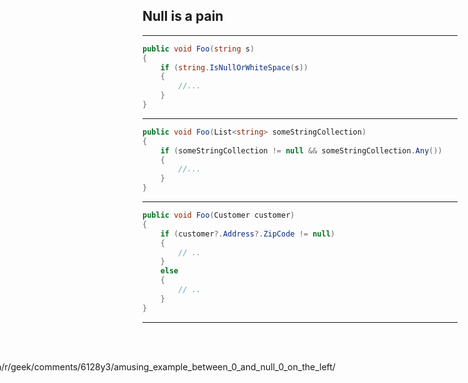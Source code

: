 ## Null is a pain

----

```csharp
public void Foo(string s)
{
    if (string.IsNullOrWhiteSpace(s))
    {
        //...
    }
}
```

----

```csharp
public void Foo(List<string> someStringCollection)
{
    if (someStringCollection != null && someStringCollection.Any())
    {
        //...
    }
}
```

----

```csharp
public void Foo(Customer customer)
{
    if (customer?.Address?.ZipCode != null)
    {
        // ..
    }
    else
    {
        // ..
    }
}
```

----

<!-- .slide: data-background="images/null-vs-empty_3370lkxk56ny.jpg" -->

<div style="position: absolute; top: 630px; left: -16%;">
  <p class="img-src-plain">https://www.reddit.com/r/geek/comments/6128y3/amusing_example_between_0_and_null_0_on_the_left/</p>
</div>


